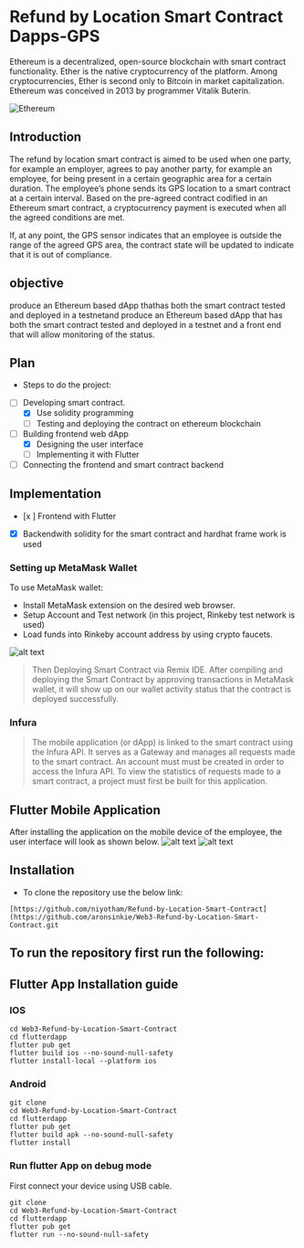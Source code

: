 # Refund by Location Smart Contract Dapps-GPS
Ethereum is a decentralized, open-source blockchain with smart contract functionality. Ether is the native cryptocurrency of the platform. Among cryptocurrencies, Ether is second only to Bitcoin in market capitalization. Ethereum was conceived in 2013 by programmer Vitalik Buterin.

![Ethereum](https://github.com/aronsinkie/Web3-Refund-by-Location-Smart-Contract/blob/main/ethereum.png)

## Introduction

The refund by location smart contract is aimed to be used when one party, for example an employer, agrees to pay another party, for example an employee, for being present in a certain geographic area for a certain duration. The employee’s phone sends its GPS location to a smart contract at a certain interval. Based on the pre-agreed contract codified in an Ethereum smart contract, a cryptocurrency payment is executed when all the agreed conditions are met.  

If, at any point, the GPS sensor indicates that an employee is outside the range of the agreed GPS area, the contract state will be updated to indicate that it is out of compliance.  

## objective

produce an Ethereum based dApp thathas both the smart contract tested and deployed in a testnetand
produce an Ethereum based dApp that has both the smart contract tested and deployed in a testnet and a front end that will allow monitoring of the status.

## Plan
* Steps to do the project:
- [ ] Developing smart contract.
    - [x] Use solidity programming
    - [ ]  Testing and deploying the contract on ethereum blockchain
- [ ]  Building frontend web dApp
    - [x]  Designing the user interface
    - [ ]  Implementing  it with Flutter
- [ ]  Connecting the frontend and smart contract backend
## Implementation
- [x ] Frontend  with Flutter
- [x] Backendwith solidity for the smart contract and hardhat frame work is used
### Setting up MetaMask Wallet
To use MetaMask wallet:

- Install MetaMask extension on the desired web browser.
- Setup Account and Test network (in this project, Rinkeby test network is used)
- Load funds into Rinkeby account address by using crypto faucets.

![alt text](https://github.com/aronsinkie/Web3-Refund-by-Location-Smart-Contract/blob/main/flutterdapp/images/Screen%20Shot%202022-10-30%20at%2010.18.00%20AM.png)

> Then Deploying Smart Contract via Remix IDE. After compiling and deploying the Smart Contract by approving transactions in MetaMask wallet, it will show up on our wallet activity status that the contract is deployed successfully.

### Infura
> The mobile application (or dApp) is linked to the smart contract using the Infura API. It serves as a Gateway and manages all requests made to the smart contract. An account must must be created in order to access the Infura API. To view the statistics of requests made to a smart contract, a project must first be built for this application.
## Flutter Mobile Application
After installing the application on the mobile device of the employee, the user interface will look as shown below.
![alt text](https://github.com/aronsinkie/Web3-Refund-by-Location-Smart-Contract/blob/main/flutterdapp/images/Screen%20Shot%202022-10-30%20at%208.45.28%20PM.png)
![alt text](https://github.com/aronsinkie/Web3-Refund-by-Location-Smart-Contract/blob/main/flutterdapp/images/Screen%20Shot%202022-10-30%20at%2011.08.06%20PM.png) 


## Installation
* To clone the repository use the below link:
```
[https://github.com/niyotham/Refund-by-Location-Smart-Contract](https://github.com/aronsinkie/Web3-Refund-by-Location-Smart-Contract.git
``` 
## To run the repository first run the following:


## Flutter App Installation guide
### IOS
``` git clone https://github.com/aronsinkie/Web3-Refund-by-Location-Smart-Contract.git
cd Web3-Refund-by-Location-Smart-Contract
cd flutterdapp
flutter pub get
flutter build ios --no-sound-null-safety
flutter install-local --platform ios

``` 
### Android
```https://github.com/aronsinkie/Web3-Refund-by-Location-Smart-Contract.git
git clone 
cd Web3-Refund-by-Location-Smart-Contract
cd flutterdapp
flutter pub get
flutter build apk --no-sound-null-safety
flutter install
``` 
### Run flutter App on debug mode
First connect your device using USB cable.
```https://github.com/aronsinkie/Web3-Refund-by-Location-Smart-Contract.git
git clone 
cd Web3-Refund-by-Location-Smart-Contract
cd flutterdapp
flutter pub get
flutter run --no-sound-null-safety 
```
